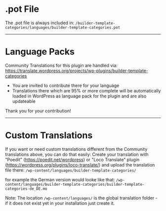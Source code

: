 # .pot File

The .pot file is always included in:
  `/builder-template-categories/languages/builder-template-categories.pot`

--------------------------------------------------------------------------------

# Language Packs 

Community Translations for this plugin are handled via:
https://translate.wordpress.org/projects/wp-plugins/builder-template-categories

* You are invited to contribute there for your language
* Translations there which are 95% or more complete will be automatically loaded
  in WordPress as language pack for the plugin and are also updateable

Thank you for your contribution!

--------------------------------------------------------------------------------

# Custom Translations

If you want or need custom translations different from the Community
translations above, you can do that easily:
Create your translation with "Poedit" (https://poedit.net/wordpress)
or "Loco Translate" plugin (https://wordpress.org/plugins/loco-translate/)
and upload the translation file there:
  `/wp-content/languages/builder-template-categories/`

for example the German version would looke like that:
  `/wp-content/languages/builder-template-categories/builder-template-categories-de_DE.mo`

Note: The location `/wp-content/languages/` is the global translation folder -
      if it does not exist yet in your installation just create it.